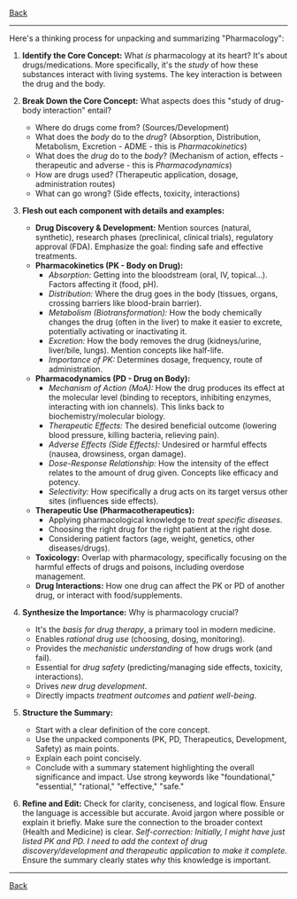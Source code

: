 [Back](README.md)

---

Here's a thinking process for unpacking and summarizing "Pharmacology":

1.  **Identify the Core Concept:** What *is* pharmacology at its heart? It's about drugs/medications. More specifically, it's the *study* of how these substances interact with living systems. The key interaction is between the drug and the body.

2.  **Break Down the Core Concept:** What aspects does this "study of drug-body interaction" entail?
    *   Where do drugs come from? (Sources/Development)
    *   What does the *body* do to the *drug*? (Absorption, Distribution, Metabolism, Excretion - ADME - this is *Pharmacokinetics*)
    *   What does the *drug* do to the *body*? (Mechanism of action, effects - therapeutic and adverse - this is *Pharmacodynamics*)
    *   How are drugs used? (Therapeutic application, dosage, administration routes)
    *   What can go wrong? (Side effects, toxicity, interactions)

3.  **Flesh out each component with details and examples:**

    *   **Drug Discovery & Development:** Mention sources (natural, synthetic), research phases (preclinical, clinical trials), regulatory approval (FDA). Emphasize the goal: finding safe and effective treatments.
    *   **Pharmacokinetics (PK - Body on Drug):**
        *   *Absorption:* Getting into the bloodstream (oral, IV, topical...). Factors affecting it (food, pH).
        *   *Distribution:* Where the drug goes in the body (tissues, organs, crossing barriers like blood-brain barrier).
        *   *Metabolism (Biotransformation):* How the body chemically changes the drug (often in the liver) to make it easier to excrete, potentially activating or inactivating it.
        *   *Excretion:* How the body removes the drug (kidneys/urine, liver/bile, lungs). Mention concepts like half-life.
        *   *Importance of PK:* Determines dosage, frequency, route of administration.
    *   **Pharmacodynamics (PD - Drug on Body):**
        *   *Mechanism of Action (MoA):* How the drug produces its effect at the molecular level (binding to receptors, inhibiting enzymes, interacting with ion channels). This links back to biochemistry/molecular biology.
        *   *Therapeutic Effects:* The desired beneficial outcome (lowering blood pressure, killing bacteria, relieving pain).
        *   *Adverse Effects (Side Effects):* Undesired or harmful effects (nausea, drowsiness, organ damage).
        *   *Dose-Response Relationship:* How the intensity of the effect relates to the amount of drug given. Concepts like efficacy and potency.
        *   *Selectivity:* How specifically a drug acts on its target versus other sites (influences side effects).
    *   **Therapeutic Use (Pharmacotherapeutics):**
        *   Applying pharmacological knowledge to *treat specific diseases*.
        *   Choosing the right drug for the right patient at the right dose.
        *   Considering patient factors (age, weight, genetics, other diseases/drugs).
    *   **Toxicology:** Overlap with pharmacology, specifically focusing on the harmful effects of drugs and poisons, including overdose management.
    *   **Drug Interactions:** How one drug can affect the PK or PD of another drug, or interact with food/supplements.

4.  **Synthesize the Importance:** Why is pharmacology crucial?
    *   It's the *basis for drug therapy*, a primary tool in modern medicine.
    *   Enables *rational drug use* (choosing, dosing, monitoring).
    *   Provides the *mechanistic understanding* of how drugs work (and fail).
    *   Essential for *drug safety* (predicting/managing side effects, toxicity, interactions).
    *   Drives *new drug development*.
    *   Directly impacts *treatment outcomes* and *patient well-being*.

5.  **Structure the Summary:**
    *   Start with a clear definition of the core concept.
    *   Use the unpacked components (PK, PD, Therapeutics, Development, Safety) as main points.
    *   Explain each point concisely.
    *   Conclude with a summary statement highlighting the overall significance and impact. Use strong keywords like "foundational," "essential," "rational," "effective," "safe."

6.  **Refine and Edit:** Check for clarity, conciseness, and logical flow. Ensure the language is accessible but accurate. Avoid jargon where possible or explain it briefly. Make sure the connection to the broader context (Health and Medicine) is clear. *Self-correction: Initially, I might have just listed PK and PD. I need to add the context of drug discovery/development and therapeutic application to make it complete.* Ensure the summary clearly states *why* this knowledge is important.

---

[Back](README.md)

